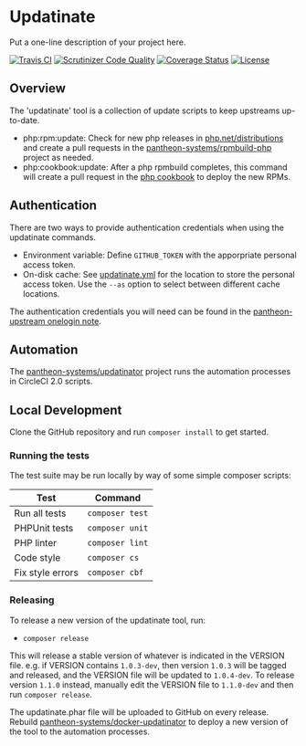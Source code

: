 # Updatinate

Put a one-line description of your project here.

[![Travis CI](https://travis-ci.org/pantheon-systems/updatinate.svg?branch=master)](https://travis-ci.org/pantheon-systems/updatinate)
[![Scrutinizer Code Quality](https://scrutinizer-ci.com/g/pantheon-systems/updatinate/badges/quality-score.png?b=master)](https://scrutinizer-ci.com/g/pantheon-systems/updatinate/?branch=master)
[![Coverage Status](https://coveralls.io/repos/github/pantheon-systems/updatinate/badge.svg?branch=master)](https://coveralls.io/github/pantheon-systems/updatinate?branch=master) 
[![License](https://img.shields.io/badge/license-MIT-408677.svg)](LICENSE)

## Overview

The 'updatinate' tool is a collection of update scripts to keep upstreams up-to-date.

- php:rpm:update: Check for new php releases in [php.net/distributions](http://php.net/distributions) and create a pull requests in the [pantheon-systems/rpmbuild-php](https://github.com/pantheon-systems/rpmbuild-php) project as needed.
- php:cookbook:update: After a php rpmbuild completes, this command will create a pull request in the [php cookbook](https://github.com/pantheon-cookbooks/php) to deploy the new RPMs.

## Authentication

There are two ways to provide authentication credentials when using the updatinate commands.

- Environment variable: Define `GITHUB_TOKEN` with the apporpriate personal access token.
- On-disk cache: See [updatinate.yml](updatinate.yml) for the location to store the personal access token. Use the `--as` option to select between different cache locations.

The authentication credentials you will need can be found in the [pantheon-upstream onelogin note](https://pantheon.onelogin.com/notes/58434). 

## Automation

The [pantheon-systems/updatinator](https://github.com/pantheon-systems/updatinator) project runs the automation processes in CircleCI 2.0 scripts.

## Local Development

Clone the GitHub repository and run `composer install` to get started.

### Running the tests

The test suite may be run locally by way of some simple composer scripts:

| Test             | Command
| ---------------- | ---
| Run all tests    | `composer test`
| PHPUnit tests    | `composer unit`
| PHP linter       | `composer lint`
| Code style       | `composer cs`     
| Fix style errors | `composer cbf`

### Releasing

To release a new version of the updatinate tool, run:

- `composer release`

This will release a stable version of whatever is indicated in the VERSION file. e.g. if VERSION contains `1.0.3-dev`, then version `1.0.3` will be tagged and released, and the VERSION file will be updated to `1.0.4-dev`. To release version `1.1.0` instead, manually edit the VERSION file to `1.1.0-dev` and then run `composer release`.

The updatinate.phar file will be uploaded to GitHub on every release. Rebuild [pantheon-systems/docker-updatinator](https://github.com/pantheon-systems/docker-updatinator) to deploy a new version of the tool to the automation processes.
